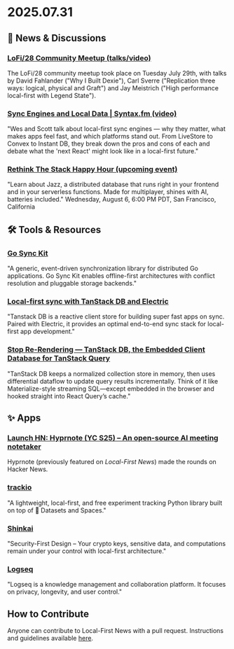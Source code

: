 # 2025.07.31

## 📰 News & Discussions

### [LoFi/28 Community Meetup (talks/video)](https://www.youtube.com/watch?v=0oJ8aI91-Xw&list=PLTbD2QA-VMnXFsLbuPGz1H-Najv9MD2-H&index=28)
The LoFi/28 community meetup took place on Tuesday July 29th, with talks by David Fahlander ("Why I Built Dexie"), Carl Sverre ("Replication three ways: logical, physical and Graft") and Jay Meistrich ("High performance local-first with Legend State").

### [Sync Engines and Local Data | Syntax.fm (video)](https://www.youtube.com/watch?v=1uVR5X7HpI8)
"Wes and Scott talk about local-first sync engines — why they matter, what makes apps feel fast, and which platforms stand out. From LiveStore to Convex to Instant DB, they break down the pros and cons of each and debate what the 'next React' might look like in a local-first future."

### [Rethink The Stack Happy Hour (upcoming event)](https://lu.ma/icpt219a)
"Learn about Jazz, a distributed database that runs right in your frontend and in your serverless functions. Made for multiplayer, shines with AI, batteries included." Wednesday, August 6, 6:00 PM PDT, San Francisco, California


## 🛠️ Tools & Resources

### [Go Sync Kit](https://github.com/c0deZ3R0/go-sync-kit)
"A generic, event-driven synchronization library for distributed Go applications. Go Sync Kit enables offline-first architectures with conflict resolution and pluggable storage backends."

### [Local-first sync with TanStack DB and Electric](https://electric-sql.com/blog/2025/07/29/local-first-sync-with-tanstack-db)
"Tanstack DB is a reactive client store for building super fast apps on sync. Paired with Electric, it provides an optimal end-to-end sync stack for local-first app development."

### [Stop Re-Rendering — TanStack DB, the Embedded Client Database for TanStack Query](https://tanstack.com/blog/tanstack-db-0.1-the-embedded-client-database-for-tanstack-query)
"TanStack DB keeps a normalized collection store in memory, then uses differential dataflow to update query results incrementally. Think of it like Materialize-style streaming SQL—except embedded in the browser and hooked straight into React Query’s cache."


## ✨ Apps

### [Launch HN: Hyprnote (YC S25) – An open-source AI meeting notetaker](https://news.ycombinator.com/item?id=44725306)
Hyprnote (previously featured on _Local-First News_) made the rounds on Hacker News.

### [trackio](https://github.com/gradio-app/trackio)
"A lightweight, local-first, and free experiment tracking Python library built on top of 🤗 Datasets and Spaces."

### [Shinkai](https://github.com/dcSpark/shinkai-local-ai-agents)
"Security-First Design – Your crypto keys, sensitive data, and computations remain under your control with local-first architecture."

### [Logseq](https://github.com/logseq/logseq)
"Logseq is a knowledge management and collaboration platform. It focuses on privacy, longevity, and user control."


## How to Contribute
Anyone can contribute to Local-First News with a pull request. Instructions and guidelines available [here](https://github.com/localfirstnews/localfirstnews).
